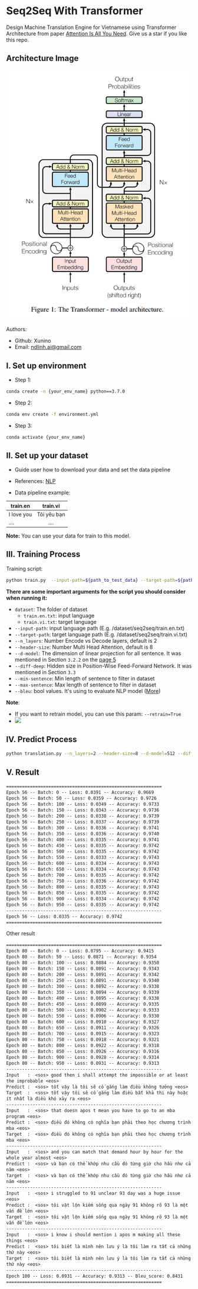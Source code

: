 # Seq2Seq With Transformer

Design Machine Translation Engine for Vietnamese using Transformer Architecture from
paper [Attention Is All You Need](https://arxiv.org/pdf/1706.03762.pdf). Give us a star if you like this repo.

## Architecture Image

<p align="center">
    <img src="https://github.com/Xunino/Seq2SeqWithTransformer/blob/main/assets/Transformer.png">
</p>

Authors:

- Github: Xunino
- Email: ndlinh.ai@gmail.com

## I. Set up environment

- Step 1:

```bash
conda create -n {your_env_name} python==3.7.0
```

- Step 2:

```bash
conda env create -f environment.yml
```

- Step 3:

```bash
conda activate {your_env_name}
``` 

## II. Set up your dataset

- Guide user how to download your data and set the data pipeline

- References: [NLP](https://github.com/Xunino/Seq2SeqWithTransformer/tree/main/dataset/seq2seq)

- Data pipeline example:

| train.en   |   train.vi      |
|----------|:-------------:|
| I love you       |  Tôi yêu bạn|
| ....             |    .... |

**Note:** You can use your data for train to this model.

## III. Training Process

Training script:

```bash
python train.py  --input-path=${path_to_test_data} --target-path=${path_to_input_data} --n_layers=2 --header-size=8 --d-model=512 --diff-deep=2048 --min-sentence=0 --max-sentence=50 --bleu=True
```

**There are some important arguments for the script you should consider when running it:**

- `dataset`: The folder of dataset
    - `train.en.txt`: input language
    - `train.vi.txt`: target language
- `--input-path`: input language path (E.g. /dataset/seq2seq/train.en.txt)
- `--target-path`: target language path (E.g. /dataset/seq2seq/train.vi.txt)
- `--n_layers`: Number Encode vs Decode layers, default is 2
- `--header-size`: Number Multi Head Attention, default is 8
- `--d-model`: The dimension of linear projection for all sentence. It was mentioned in Section `3.2.2` on
  the [page 5](https://arxiv.org/pdf/1706.03762.pdf)
- `--diff-deep`: Hidden size in Position-Wise Feed-Forward Network. It was mentioned in Section `3.3`
- `--min-sentence`: Min length of sentence to filter in dataset
- `--max-sentence`: Max length of sentence to filter in dataset
- `--bleu`: bool values. It's using to evaluate NLP model ([More](https://aclanthology.org/P02-1040.pdf))

**Note**:

- If you want to retrain model, you can use this param: `--retrain=True`
- <a href="https://colab.research.google.com/drive/1mxS6_1QzGMPuGSNAg5N-FjKjflneZgbY?usp=sharing" target="_blank">
  <img src="https://camo.githubusercontent.com/84f0493939e0c4de4e6dbe113251b4bfb5353e57134ffd9fcab6b8714514d4d1/68747470733a2f2f636f6c61622e72657365617263682e676f6f676c652e636f6d2f6173736574732f636f6c61622d62616467652e737667">

</a>

## IV. Predict Process

```bash
python translation.py --n_layers=2 --header-size=8 --d-model=512 --diff-deep=2048 --max-sentence=50
```

## V. Result

```
===========================================================
Epoch 56 -- Batch: 0 -- Loss: 0.0391 -- Accuracy: 0.9669
Epoch 56 -- Batch: 50 -- Loss: 0.0359 -- Accuracy: 0.9726
Epoch 56 -- Batch: 100 -- Loss: 0.0349 -- Accuracy: 0.9733
Epoch 56 -- Batch: 150 -- Loss: 0.0343 -- Accuracy: 0.9736
Epoch 56 -- Batch: 200 -- Loss: 0.0338 -- Accuracy: 0.9739
Epoch 56 -- Batch: 250 -- Loss: 0.0337 -- Accuracy: 0.9739
Epoch 56 -- Batch: 300 -- Loss: 0.0336 -- Accuracy: 0.9741
Epoch 56 -- Batch: 350 -- Loss: 0.0336 -- Accuracy: 0.9740
Epoch 56 -- Batch: 400 -- Loss: 0.0335 -- Accuracy: 0.9741
Epoch 56 -- Batch: 450 -- Loss: 0.0335 -- Accuracy: 0.9742
Epoch 56 -- Batch: 500 -- Loss: 0.0335 -- Accuracy: 0.9742
Epoch 56 -- Batch: 550 -- Loss: 0.0333 -- Accuracy: 0.9743
Epoch 56 -- Batch: 600 -- Loss: 0.0334 -- Accuracy: 0.9743
Epoch 56 -- Batch: 650 -- Loss: 0.0334 -- Accuracy: 0.9743
Epoch 56 -- Batch: 700 -- Loss: 0.0335 -- Accuracy: 0.9742
Epoch 56 -- Batch: 750 -- Loss: 0.0336 -- Accuracy: 0.9742
Epoch 56 -- Batch: 800 -- Loss: 0.0335 -- Accuracy: 0.9743
Epoch 56 -- Batch: 850 -- Loss: 0.0335 -- Accuracy: 0.9742
Epoch 56 -- Batch: 900 -- Loss: 0.0334 -- Accuracy: 0.9742
Epoch 56 -- Batch: 950 -- Loss: 0.0335 -- Accuracy: 0.9742
-----------------------------------------------------------
Epoch 56 -- Loss: 0.0335 -- Accuracy: 0.9742 
===========================================================
```

Other result

```
===========================================================
Epoch 80 -- Batch: 0 -- Loss: 0.0795 -- Accuracy: 0.9415
Epoch 80 -- Batch: 50 -- Loss: 0.0871 -- Accuracy: 0.9354
Epoch 80 -- Batch: 100 -- Loss: 0.0884 -- Accuracy: 0.9350
Epoch 80 -- Batch: 150 -- Loss: 0.0891 -- Accuracy: 0.9343
Epoch 80 -- Batch: 200 -- Loss: 0.0891 -- Accuracy: 0.9342
Epoch 80 -- Batch: 250 -- Loss: 0.0891 -- Accuracy: 0.9340
Epoch 80 -- Batch: 300 -- Loss: 0.0892 -- Accuracy: 0.9338
Epoch 80 -- Batch: 350 -- Loss: 0.0894 -- Accuracy: 0.9339
Epoch 80 -- Batch: 400 -- Loss: 0.0895 -- Accuracy: 0.9338
Epoch 80 -- Batch: 450 -- Loss: 0.0899 -- Accuracy: 0.9335
Epoch 80 -- Batch: 500 -- Loss: 0.0902 -- Accuracy: 0.9333
Epoch 80 -- Batch: 550 -- Loss: 0.0906 -- Accuracy: 0.9330
Epoch 80 -- Batch: 600 -- Loss: 0.0910 -- Accuracy: 0.9327
Epoch 80 -- Batch: 650 -- Loss: 0.0911 -- Accuracy: 0.9326
Epoch 80 -- Batch: 700 -- Loss: 0.0915 -- Accuracy: 0.9323
Epoch 80 -- Batch: 750 -- Loss: 0.0918 -- Accuracy: 0.9321
Epoch 80 -- Batch: 800 -- Loss: 0.0922 -- Accuracy: 0.9318
Epoch 80 -- Batch: 850 -- Loss: 0.0926 -- Accuracy: 0.9316
Epoch 80 -- Batch: 900 -- Loss: 0.0928 -- Accuracy: 0.9314
Epoch 80 -- Batch: 950 -- Loss: 0.0931 -- Accuracy: 0.9313
-----------------------------------------------------------
Input   :  <sos> good then i shall attempt the impossible or at least the improbable <eos>
Predict :  <sos> tốt vậy là tôi sẽ cố gắng làm điều không tưởng <eos>
Target  :  <sos> tốt vậy tôi sẽ cố gắng làm điều bất khả thi này hoặc ít nhất là điều khó xảy ra <eos>
-----------------------------------------------------------
Input   :  <sos> that doesn apos t mean you have to go to an mba program <eos>
Predict :  <sos> điều đó không có nghĩa bạn phải theo học chương trình mba <eos>
Target  :  <sos> điều đó không có nghĩa bạn phải theo học chương trình mba <eos>
-----------------------------------------------------------
Input   :  <sos> and you can match that demand hour by hour for the whole year almost <eos>
Predict :  <sos> và bạn có thể khớp nhu cầu đó từng giờ cho hầu như cả năm <eos>
Target  :  <sos> và bạn có thể khớp nhu cầu đó từng giờ cho hầu như cả năm <eos>
-----------------------------------------------------------
Input   :  <sos> i struggled to 91 unclear 93 day was a huge issue <eos>
Predict :  <sos> tôi vật lộn kiếm sống qua ngày 91 không rõ 93 là một vấn đề lớn <eos>
Target  :  <sos> tôi vật lộn kiếm sống qua ngày 91 không rõ 93 là một vấn đề lớn <eos>
-----------------------------------------------------------
Input   :  <sos> i know i should mention i apos m making all these things <eos>
Predict :  <sos> tôi biết là mình nên lưu ý là tôi làm ra tất cả những thứ này <eos>
Target  :  <sos> tôi biết là mình nên lưu ý là tôi làm ra tất cả những thứ này <eos>
-----------------------------------------------------------
Epoch 100 -- Loss: 0.0931 -- Accuracy: 0.9313 -- Bleu_score: 0.8431
===========================================================
```